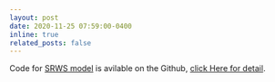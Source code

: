 ```yaml
---
layout: post
date: 2020-11-25 07:59:00-0400
inline: true
related_posts: false
---
```


Code for [SRWS model](https://www.sciencedirect.com/science/article/pii/S0925231220313461) is avilable on the Github, [click Here for detail](https://github.com/Tianfang-Zhang/SRWS).